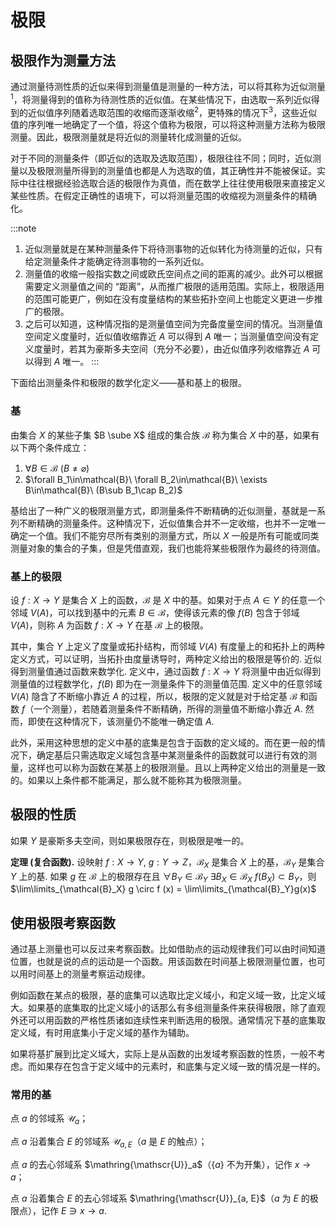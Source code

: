 # 极限

## 极限作为测量方法
通过测量待测性质的近似来得到测量值是测量的一种方法，可以将其称为近似测量<sup>1</sup>，将测量得到的值称为待测性质的近似值。在某些情况下，由选取一系列近似得到的近似值序列随着选取范围的收缩而逐渐收缩<sup>2</sup>，更特殊的情况下<sup>3</sup>，这些近似值的序列唯一地确定了一个值，将这个值称为极限，可以将这种测量方法称为极限测量。因此，极限测量就是将近似的测量转化成测量的近似。

对于不同的测量条件（即近似的选取及选取范围），极限往往不同；同时，近似测量以及极限测量所得到的测量值也都是人为选取的值，其正确性并不能被保证。实际中往往根据经验选取合适的极限作为真值，而在数学上往往使用极限来直接定义某些性质。在假定正确性的语境下，可以将测量范围的收缩视为测量条件的精确化。

:::note
1. 近似测量就是在某种测量条件下将待测事物的近似转化为待测量的近似，只有给定测量条件才能确定待测事物的一系列近似。
2. 测量值的收缩一般指实数之间或欧氏空间点之间的距离的减少。此外可以根据需要定义测量值之间的 “距离”，从而推广极限的适用范围。实际上，极限适用的范围可能更广，例如在没有度量结构的某些拓扑空间上也能定义更进一步推广的极限。
2. 之后可以知道，这种情况指的是测量值空间为完备度量空间的情况。当测量值空间定义度量时，近似值收缩靠近 $A$ 可以得到 $A$ 唯一；当测量值空间没有定义度量时，若其为豪斯多夫空间（充分不必要），由近似值序列收缩靠近 $A$ 可以得到 $A$ 唯一。
:::

下面给出测量条件和极限的数学化定义——基和基上的极限。

### 基
由集合 $X$ 的某些子集 $B \sube X$ 组成的集合族 $\mathcal{B}$ 称为集合 $X$ 中的基，如果有以下两个条件成立：

1. $\forall B\in\mathcal{B}\ (B\ne\varnothing)$
2. $\forall B_1\in\mathcal{B}\ \forall B_2\in\mathcal{B}\ \exists B\in\mathcal{B}\ (B\sub B_1\cap B_2)$

基给出了一种广义的极限测量方式，即测量条件不断精确的近似测量，基就是一系列不断精确的测量条件。这种情况下，近似值集合并不一定收缩，也并不一定唯一确定一个值。我们不能穷尽所有类别的测量方式，所以 $X$ 一般是所有可能或同类测量对象的集合的子集，但是凭借直观，我们也能将某些极限作为最终的待测值。

### 基上的极限

设 $f : X \to Y$ 是集合 $X$ 上的函数，$\mathcal{B}$ 是 $X$ 中的基。如果对于点 $A \in Y$ 的任意一个邻域 $V(A)$，可以找到基中的元素 $B \in \mathcal{B}$，使得该元素的像 $f(B)$ 包含于邻域 $V(A)$，则称 $A$ 为函数 $f : X \to Y$ 在基 $\mathcal{B}$ 上的极限。

其中，集合 $Y$ 上定义了度量或拓扑结构，而邻域 $V(A)$ 有度量上的和拓扑上的两种定义方式，可以证明，当拓扑由度量诱导时，两种定义给出的极限是等价的. 近似得到测量值通过函数来数学化. 定义中，通过函数 $f : X \to Y$ 将测量中由近似得到测量值的过程数学化，$f(B)$ 即为在一测量条件下的测量值范围. 定义中的任意邻域 $V(A)$ 隐含了不断缩小靠近 $A$ 的过程，所以，极限的定义就是对于给定基 $\mathcal{B}$ 和函数 $f$（一个测量），若随着测量条件不断精确，所得的测量值不断缩小靠近 $A$. 然而，即使在这种情况下，该测量仍不能唯一确定值 $A$. 

此外，采用这种思想的定义中基的底集是包含于函数的定义域的。而在更一般的情况下，确定基后只需选取定义域包含基中某测量条件的函数就可以进行有效的测量，这样也可以称为函数在某基上的极限测量。且以上两种定义给出的测量是一致的。如果以上条件都不能满足，那么就不能称其为极限测量。

## 极限的性质

如果 $Y$ 是豪斯多夫空间，则如果极限存在，则极限是唯一的。

**定理 (复合函数).** 设映射 $f : X \to Y,\ g : Y \to Z$，$\mathcal{B}_X$ 是集合 $X$ 上的基，$\mathcal{B}_Y$ 是集合 $Y$ 上的基. 如果 $g$ 在 $\mathcal{B}$ 上的极限存在且 $\forall B_Y \in \mathcal{B}_Y \ \exists B_X \in \mathcal{B}_X \ f(B_X) \subset B_Y$，则 $\lim\limits_{\mathcal{B}_X} g \circ f (x) = \lim\limits_{\mathcal{B}_Y}g(x)$

## 使用极限考察函数

通过基上测量也可以反过来考察函数。比如借助点的运动规律我们可以由时间知道位置，也就是说的点的运动是一个函数。用该函数在时间基上极限测量位置，也可以用时间基上的测量考察运动规律。

例如函数在某点的极限，基的底集可以选取比定义域小，和定义域一致，比定义域大。如果基的底集取的比定义域小的话那么有多组测量条件来获得极限，除了直观外还可以用函数的严格性质诸如连续性来判断选用的极限。通常情况下基的底集取定义域，有时用底集小于定义域的基作为辅助。

如果将基扩展到比定义域大，实际上是从函数的出发域考察函数的性质，一般不考虑。而如果存在包含于定义域中的元素时，和底集与定义域一致的情况是一样的。

### 常用的基

点 $a$ 的邻域系 $\mathscr{U}_a$；

点 $a$ 沿着集合 $E$ 的邻域系 $\mathscr{U}_{a, E}$（$a$ 是 $E$ 的触点）；

点 $a$ 的去心邻域系 $\mathring{\mathscr{U}}_a$（$\{a\}$ 不为开集），记作 $x \to a$；

点 $a$ 沿着集合 $E$ 的去心邻域系 $\mathring{\mathscr{U}}_{a, E}$（$a$ 为 $E$ 的极限点），记作 $E \ni x \to a$.
